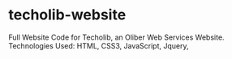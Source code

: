 # techolib-website
Full Website Code for Techolib, an Oliber Web Services Website.  Technologies Used: HTML, CSS3, JavaScript, Jquery, 
